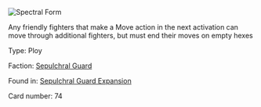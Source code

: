 
![Spectral Form](https://warhammerunderworlds.com/wp-content/uploads/sites/6/2017/12/074_ENG-Spectral-Form.png)

Any friendly fighters that make a Move action in the next activation can move through additional fighters, but must end their moves on empty hexes

Type: Ploy

Faction: [Sepulchral Guard](/factions/sepulchral-guard.md)

Found in: [Sepulchral Guard Expansion](/locations/sepulchral-guard-expansion.md)

Card number: 74
